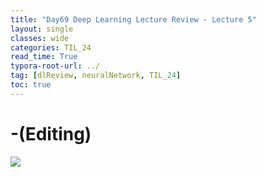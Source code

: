 ```yaml
---
title: "Day69 Deep Learning Lecture Review - Lecture 5"
layout: single
classes: wide
categories: TIL_24
read_time: True
typora-root-url: ../
tag: [dlReview, neuralNetwork, TIL_24]
toc: true 
---
```


# -(Editing)

<img src="/blog/images/2024-09-06-TIL24_Day69_DL /EB38BEDA-725B-4498-8CD8-1D0A3E6E4668.jpeg">

